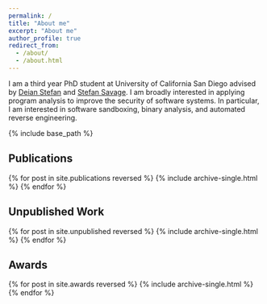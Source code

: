 ```yaml
---
permalink: /
title: "About me"
excerpt: "About me"
author_profile: true
redirect_from: 
  - /about/
  - /about.html
---
```


I am a third year PhD student at University of California San Diego advised by <a href="https://cseweb.ucsd.edu//~dstefan/">Deian Stefan</a>
 and <a href="https://cseweb.ucsd.edu/~savage/"> Stefan Savage</a>. I am broadly interested in applying program analysis to improve the security of software systems. In particular, I am interested in software sandboxing, binary analysis, and automated reverse engineering.

{% include base_path %}



<a id="publications"></a> 
<h2>Publications</h2> 

{% for post in site.publications reversed %}
  {% include archive-single.html %}
{% endfor %}



<a id="unpublished"></a> 
<h2>Unpublished Work</h2>

{% for post in site.unpublished reversed %}
  {% include archive-single.html %}
{% endfor %}



<a id="awards"></a> 
<h2>Awards</h2>

{% for post in site.awards reversed %}
  {% include archive-single.html %}
{% endfor %}



